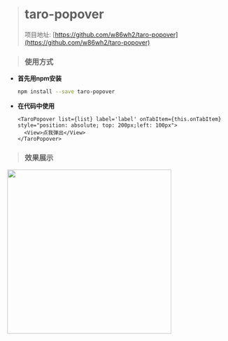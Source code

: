 

> # taro-popover
>
> 项目地址: [https://github.com/w86wh2/taro-popover](https://github.com/w86wh2/taro-popover)


> ### 使用方式

- **首先用npm安装**

  ```bash
  npm install --save taro-popover
  ```


- **在代码中使用**

  ```
  <TaroPopover list={list} label='label' onTabItem={this.onTabItem} style="position: absolute; top: 200px;left: 100px">
    <View>点我弹出</View>
  </TaroPopover>
  ```


> ### 效果展示

<img src="http://img.encore.work/common/693EF2D9-9BF7-40F6-966D-1F6E206D068F.png" width="375"/>
